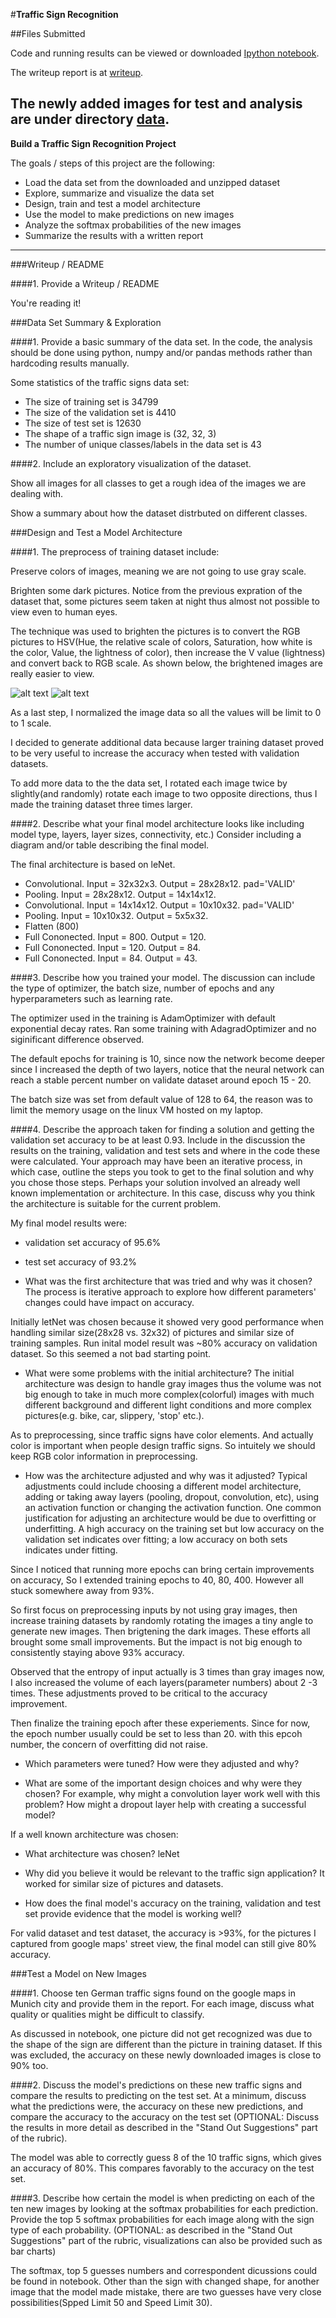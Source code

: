 #**Traffic Sign Recognition** 

##Files Submitted

Code and running results can be viewed or downloaded [Ipython notebook](https://github.com/shi-ch/CarND-Traffic-Sign-Classifier-Project/blob/master/Traffic_Sign_Classifier.ipynb). 

The writeup report is at [writeup](https://github.com/shi-ch/CarND-Traffic-Sign-Classifier-Project/blob/master/write.md).

The newly added images for test and analysis are under directory [data](https://github.com/shi-ch/CarND-Traffic-Sign-Classifier-Project/blob/master/data/).
---

**Build a Traffic Sign Recognition Project**

The goals / steps of this project are the following:
* Load the data set from the downloaded and unzipped dataset
* Explore, summarize and visualize the data set
* Design, train and test a model architecture
* Use the model to make predictions on new images
* Analyze the softmax probabilities of the new images
* Summarize the results with a written report

---
###Writeup / README

####1. Provide a Writeup / README 

You're reading it! 

###Data Set Summary & Exploration

####1. Provide a basic summary of the data set. In the code, the analysis should be done using python, numpy and/or pandas methods rather than hardcoding results manually.

Some statistics of the traffic signs data set:

* The size of training set is 34799
* The size of the validation set is 4410
* The size of test set is 12630
* The shape of a traffic sign image is (32, 32, 3)
* The number of unique classes/labels in the data set is 43

####2. Include an exploratory visualization of the dataset.

Show all images for all classes to get a rough idea of the images we are dealing with.

Show a summary about how the dataset distrbuted on different classes.

###Design and Test a Model Architecture

####1. The preprocess of training dataset include:

Preserve colors of images, meaning we are not going to use gray scale. 

Brighten some dark pictures. Notice from the previous expration of the dataset that, some pictures seem taken at night thus almost not possible to view even to human eyes.

The technique was used to brighten the pictures is to convert the RGB pictures to HSV(Hue, the relative scale of colors, Saturation, how white is the color, Value, the lightness of color), then increase the V value (lightness) and convert back to RGB scale. As shown below, the brightened images are really easier to view.

[//]: # (Image References)

[image_all]: ./all_classes.png "Figures of all classes"
[image_brightened]: ./brighten_classes.png "Brightened figures of all classes"

![alt text][image_all]
![alt text][image_brightened]

As a last step, I normalized the image data so all the values will be limit to 0 to 1 scale.

I decided to generate additional data because larger training dataset proved to be very useful to increase the accuracy when tested with validation datasets. 

To add more data to the the data set, I rotated each image twice by slightly(and randomly) rotate each image to two opposite directions, thus I made the training dataset three times larger.  

####2. Describe what your final model architecture looks like including model type, layers, layer sizes, connectivity, etc.) Consider including a diagram and/or table describing the final model.

The final architecture is based on leNet. 

* Convolutional. Input = 32x32x3. Output = 28x28x12. pad='VALID'
* Pooling. Input = 28x28x12. Output = 14x14x12.
* Convolutional. Input = 14x14x12. Output = 10x10x32. pad='VALID'
* Pooling. Input = 10x10x32. Output = 5x5x32.
* Flatten (800)
* Full Cononected. Input = 800. Output = 120.
* Full Cononected. Input = 120. Output = 84.
* Full Cononected. Input = 84. Output = 43.

####3. Describe how you trained your model. The discussion can include the type of optimizer, the batch size, number of epochs and any hyperparameters such as learning rate.

The optimizer used in the training is AdamOptimizer with default exponential decay rates. Ran some training with AdagradOptimizer and no siginificant difference observed.

The default epochs for training is 10, since now the network become deeper since I increased the depth of two layers, notice that the neural network can reach a stable percent number on validate dataset around epoch 15 - 20.

The batch size was set from default value of 128 to 64, the reason was to limit the memory usage on the linux VM hosted on my laptop.

####4. Describe the approach taken for finding a solution and getting the validation set accuracy to be at least 0.93. Include in the discussion the results on the training, validation and test sets and where in the code these were calculated. Your approach may have been an iterative process, in which case, outline the steps you took to get to the final solution and why you chose those steps. Perhaps your solution involved an already well known implementation or architecture. In this case, discuss why you think the architecture is suitable for the current problem.

My final model results were:
* validation set accuracy of 95.6%
* test set accuracy of 93.2%

* What was the first architecture that was tried and why was it chosen?
The process is iterative approach to explore how different parameters' changes could have impact on accuracy.

Initially letNet was chosen because it showed very good performance when handling similar size(28x28 vs. 32x32) of pictures and similar size of training samples. Run inital model result was ~80% accuracy on validation dataset. So this seemed a not bad starting point.

* What were some problems with the initial architecture?
The initial architecture was design to handle gray images thus the volume was not big enough to take in much more complex(colorful) images with much different background and different light conditions and more complex pictures(e.g. bike, car, slippery, 'stop' etc.).

As to preprocessing, since traffic signs have color elements. And actually color is important when people design traffic signs. So intuitely we should keep RGB color information in preprocessing. 

* How was the architecture adjusted and why was it adjusted? Typical adjustments could include choosing a different model architecture, adding or taking away layers (pooling, dropout, convolution, etc), using an activation function or changing the activation function. One common justification for adjusting an architecture would be due to overfitting or underfitting. A high accuracy on the training set but low accuracy on the validation set indicates over fitting; a low accuracy on both sets indicates under fitting.

Since I noticed that running more epochs can bring certain improvements on accuracy, So I extended training epochs to 40, 80, 400. However all stuck somewhere away from 93%.

So first focus on preprocessing inputs by not using gray images, then increase training datasets by randomly rotating the images a tiny angle to generate new images. Then brigtening the dark images. These efforts all brought some small improvements. But the impact is not big enough to consistently staying above 93% accuracy.

Observed that the entropy of input actually is 3 times than gray images now, I also increased the volume of each layers(parameter numbers) about 2 -3 times. These adjustments proved to be critical to the accuracy improvement.


Then finalize the training epoch after these experiements. Since for now, the epoch number usually could be set to less than 20. with this epcoh number, the concern of overfitting did not raise.

* Which parameters were tuned? How were they adjusted and why?

* What are some of the important design choices and why were they chosen? For example, why might a convolution layer work well with this problem? How might a dropout layer help with creating a successful model?

If a well known architecture was chosen:
* What architecture was chosen?
leNet
* Why did you believe it would be relevant to the traffic sign application?
It worked for similar size of pictures and datasets.

* How does the final model's accuracy on the training, validation and test set provide evidence that the model is working well?

For valid dataset and test dataset, the accuracy is >93%, for the pictures I captured from google maps' street view, the final model can still give 80% accuracy. 

###Test a Model on New Images

####1. Choose ten German traffic signs found on the google maps in Munich city and provide them in the report. For each image, discuss what quality or qualities might be difficult to classify.

As discussed in notebook, one picture did not get recognized was due to the shape of the sign are different than the picture in training dataset. If this was excluded, the accuracy on these newly downloaded images is close to 90% too.

####2. Discuss the model's predictions on these new traffic signs and compare the results to predicting on the test set. At a minimum, discuss what the predictions were, the accuracy on these new predictions, and compare the accuracy to the accuracy on the test set (OPTIONAL: Discuss the results in more detail as described in the "Stand Out Suggestions" part of the rubric).

The model was able to correctly guess 8 of the 10 traffic signs, which gives an accuracy of 80%. This compares favorably to the accuracy on the test set.

####3. Describe how certain the model is when predicting on each of the ten new images by looking at the softmax probabilities for each prediction. Provide the top 5 softmax probabilities for each image along with the sign type of each probability. (OPTIONAL: as described in the "Stand Out Suggestions" part of the rubric, visualizations can also be provided such as bar charts)

The softmax, top 5 guesses numbers and correspondent dicussions could be found in notebook. Other than the sign with changed shape, for another image that the model made mistake, there are two guesses have very close possibilities(Spped Limit 50 and Speed Limit 30).  



